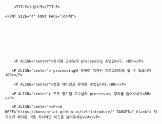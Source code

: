 <HTML>




<HEAD>




        <TITLE>수업소개</TITLE>

</HEAD>




<BODY BACKGROUND="FLOWER.JPG" LINK="red" LEFTMARGIN="100" TOPMARGIN="100">
	
	<FONT SIZE="4" FONT FACE="궁서체">
<BR><BR><BR><BR><BR><BR>
	
        <P ALIGN="center">정기철 교수님의 processing 수업입니다. <BR></P>

       <P ALIGN="center"> processing을 통하여 디자인 프로그래밍을 할 수 있습니다 <BR></P>

        <P ALIGN="center">정말 재미있고 유익한 수업입니다.<BR></P>

       <P ALIGN="center"> 모두 정기철 교수님의 processing 강의를 들어보세요<BR></P>

       <P ALIGN="center"><P><A HREF="https://koreanfiat.github.io/selfintroduce/" TARGET="_blank"> 자기소개 페이로 이동 하시려면 이곳을 눌러주세요</A></P>	
       


